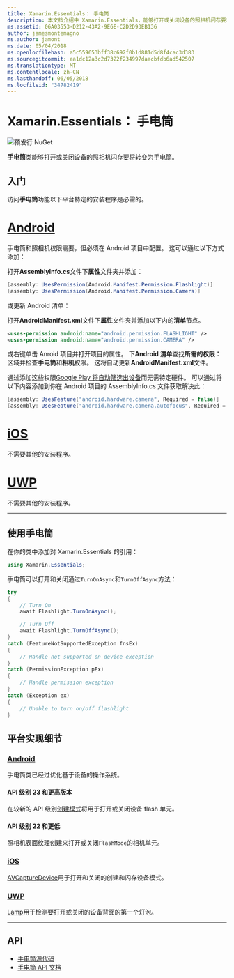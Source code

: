 ```yaml
---
title: Xamarin.Essentials： 手电筒
description: 本文档介绍中 Xamarin.Essentials，能够打开或关闭设备的照相机闪存要将转变为手电筒的手电筒类。
ms.assetid: 06A03553-D212-43A2-9E6E-C2D2D93EB136
author: jamesmontemagno
ms.author: jamont
ms.date: 05/04/2018
ms.openlocfilehash: a5c559653bff38c692f0b1d881d5d8f4cac3d383
ms.sourcegitcommit: ea1dc12a3c2d7322f234997daacbfdb6ad542507
ms.translationtype: MT
ms.contentlocale: zh-CN
ms.lasthandoff: 06/05/2018
ms.locfileid: "34782419"
---
```

# <a name="xamarinessentials-flashlight"></a>Xamarin.Essentials： 手电筒

![预发行 NuGet](~/media/shared/pre-release.png)

**手电筒**类能够打开或关闭设备的照相机闪存要将转变为手电筒。

## <a name="getting-started"></a>入门

访问**手电筒**功能以下平台特定的安装程序是必需的。

# <a name="androidtabandroid"></a>[Android](#tab/android)

手电筒和照相机权限需要，但必须在 Android 项目中配置。 这可以通过以下方式添加：

打开**AssemblyInfo.cs**文件下**属性**文件夹并添加：

```csharp
[assembly: UsesPermission(Android.Manifest.Permission.Flashlight)]
[assembly: UsesPermission(Android.Manifest.Permission.Camera)]
```

或更新 Android 清单：

打开**AndroidManifest.xml**文件下**属性**文件夹并添加以下内的**清单**节点。

```xml
<uses-permission android:name="android.permission.FLASHLIGHT" />
<uses-permission android:name="android.permission.CAMERA" />
```

或右键单击 Anroid 项目并打开项目的属性。 下**Android 清单**查找**所需的权限：** 区域并检查**手电筒**和**相机**权限。 这将自动更新**AndroidManifest.xml**文件。

通过添加这些权限[Google Play 将自动筛选出设备](http://developer.android.com/guide/topics/manifest/uses-feature-element.html#permissions-features)而无需特定硬件。 可以通过将以下内容添加到你在 Android 项目的 AssemblyInfo.cs 文件获取解决此：

```csharp
[assembly: UsesFeature("android.hardware.camera", Required = false)]
[assembly: UsesFeature("android.hardware.camera.autofocus", Required = false)]
```

# <a name="iostabios"></a>[iOS](#tab/ios)

不需要其他的安装程序。

# <a name="uwptabuwp"></a>[UWP](#tab/uwp)

不需要其他的安装程序。

-----

## <a name="using-flashlight"></a>使用手电筒

在你的类中添加对 Xamarin.Essentials 的引用：

```csharp
using Xamarin.Essentials;
```

手电筒可以打开和关闭通过`TurnOnAsync`和`TurnOffAsync`方法：

```csharp
try
{
    // Turn On
    await Flashlight.TurnOnAsync();

    // Turn Off
    await Flashlight.TurnOffAsync();
}
catch (FeatureNotSupportedException fnsEx)
{
    // Handle not supported on device exception
}
catch (PermissionException pEx)
{
    // Handle permission exception
}
catch (Exception ex)
{
    // Unable to turn on/off flashlight
}
```

## <a name="platform-implementation-specifics"></a>平台实现细节

### <a name="androidtabandroid-specifics"></a>[Android](#tab/android-specifics)

手电筒类已经过优化基于设备的操作系统。

#### <a name="api-level-23-and-higher"></a>API 级别 23 和更高版本

在较新的 API 级别[创建模式](https://developer.android.com/reference/android/hardware/camera2/CameraManager.html#setTorchMode)将用于打开或关闭设备 flash 单元。

#### <a name="api-level-22-and-lower"></a>API 级别 22 和更低

照相机表面纹理创建来打开或关闭`FlashMode`的相机单元。 

### <a name="iostabios-specifics"></a>[iOS](#tab/ios-specifics)

[AVCaptureDevice](https://developer.xamarin.com/api/type/AVFoundation.AVCaptureDevice/)用于打开和关闭的创建和闪存设备模式。

### <a name="uwptabuwp-specifics"></a>[UWP](#tab/uwp-specifics)

[Lamp](https://docs.microsoft.com/en-us/uwp/api/windows.devices.lights.lamp)用于检测要打开或关闭的设备背面的第一个灯泡。

-----

## <a name="api"></a>API

- [手电筒源代码](https://github.com/xamarin/Essentials/tree/master/Xamarin.Essentials/Flashlight)
- [手电筒 API 文档](xref:Xamarin.Essentials.Flashlight)
